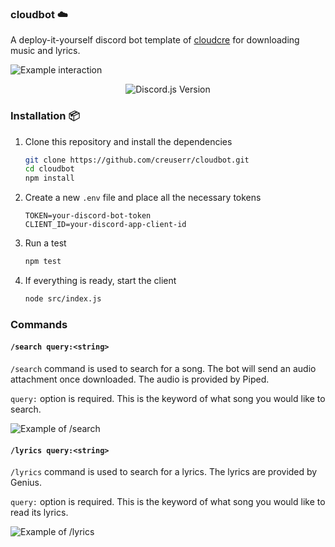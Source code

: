 ### cloudbot :cloud:
A deploy-it-yourself discord bot template of [cloudcre](https://github.com/creuserr/cloudcre) for downloading music and lyrics.

![Example interaction](https://github.com/creuserr/cloudbot/assets/151720755/ee927caa-a582-45d5-a3cc-2cb9872291ad)


<p align="center">
  <img alt="Discord.js Version" src="https://img.shields.io/badge/Discord.JS-14.15.3-7289DA?style=for-the-badge&logo=discord&logoColor=white">
</p>

### Installation :package:
1. Clone this repository and install the dependencies
   ```sh
   git clone https://github.com/creuserr/cloudbot.git
   cd cloudbot
   npm install
   ```
2. Create a new `.env` file and place all the necessary tokens
   ```env
   TOKEN=your-discord-bot-token
   CLIENT_ID=your-discord-app-client-id
   ```
3. Run a test
   ```sh
   npm test
   ```
4. If everything is ready, start the client
   ```sh
   node src/index.js
   ```

### Commands

#### `/search query:<string>`

`/search` command is used to search for a song. The bot will send an audio attachment once downloaded. The audio is provided by Piped.

`query:` option is required. This is the keyword of what song you would like to search.

![Example of /search](https://github.com/creuserr/cloudbot/assets/151720755/91c45164-4cc0-4776-baf1-1d9e3bb24598)

#### `/lyrics query:<string>`

`/lyrics` command is used to search for a lyrics. The lyrics are provided by Genius.

`query:` option is required. This is the keyword of what song you would like to read its lyrics.

![Example of /lyrics](https://github.com/creuserr/cloudbot/assets/151720755/d15ad5c0-e584-4b4a-8a6b-f3804052e51d)
